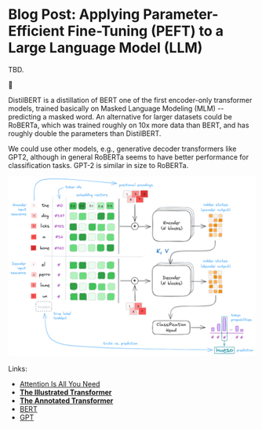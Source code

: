 # Blog Post: Applying Parameter-Efficient Fine-Tuning (PEFT) to a Large Language Model (LLM)

TBD.

:construction:

DistilBERT is a distillation of BERT one of the first encoder-only transformer models, trained basically on Masked Language Modeling (MLM) -- predicting a masked word.
An alternative for larger datasets could be RoBERTa, which was trained roughly on 10x more data than BERT, and has roughly double the parameters than DistilBERT.

We could use other models, e.g., generative decoder transformers like GPT2, although in general RoBERTa seems to have better performance for classification tasks.
GPT-2 is similar in size to RoBERTa.

![LLM Architecture Simplified](./assets/llm_simplified.png)


Links:

- [Attention Is All You Need](https://arxiv.org/abs/1706.03762)
- **[The Illustrated Transformer](https://jalammar.github.io/illustrated-transformer/)**
- **[The Annotated Transformer](https://nlp.seas.harvard.edu/annotated-transformer/)**
- [BERT](https://arxiv.org/abs/1810.04805)
- [GPT](https://openai.com/index/language-unsupervised/)

<!--

Excalidraw:

```bash
# Log in/out to Docker Hub
docker logout
docker login

# Pull the official image (first time)
docker pull excalidraw/excalidraw

# Start app
docker run --rm -dit --name excalidraw -p 5001:80 excalidraw/excalidraw:latest
# Open browser at http://localhost:5001

# Stop
docker stop excalidraw
docker rm excalidraw
docker ps
```

-->